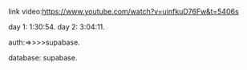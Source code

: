 link video:https://www.youtube.com/watch?v=uinfkuD76Fw&t=5406s

day 1:    1:30:54.
day 2:    3:04:11.



auth:=>>>>supabase.



database: supabase.